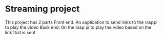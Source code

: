 # Streaming project

This project has 2 parts
Front end: An application to send links to the rasppi to play the video
Back end: On the rasp pi to play the video based on the link that is sent